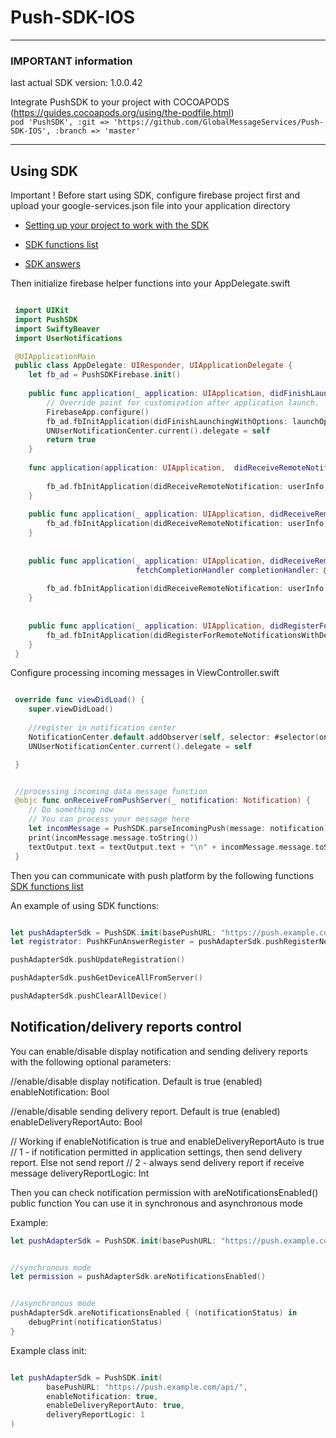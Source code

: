 
# Push-SDK-IOS


***
### IMPORTANT information <br>
last actual SDK version: 1.0.0.42

Integrate PushSDK to your project with COCOAPODS (https://guides.cocoapods.org/using/the-podfile.html) <br>
```pod 'PushSDK', :git => 'https://github.com/GlobalMessageServices/Push-SDK-IOS', :branch => 'master'```
***

## Using SDK



Important ! Before start using SDK, configure firebase project first and upload your google-services.json file into your application directory

* [Setting up your project to work with the SDK](https://github.com/GlobalMessageServices/Push-SDK-IOS/wiki/Creating-App-Id-and-APNS-key)

* [SDK functions list](https://github.com/GlobalMessageServices/Push-SDK-IOS/wiki/SDK-functions-description)

* [SDK answers](https://github.com/GlobalMessageServices/Push-SDK-IOS/wiki/SDK-answers)



Then initialize firebase helper functions into your AppDelegate.swift

```swift

 import UIKit
 import PushSDK
 import SwiftyBeaver
 import UserNotifications

 @UIApplicationMain
 public class AppDelegate: UIResponder, UIApplicationDelegate {
    let fb_ad = PushSDKFirebase.init()
    
    public func application(_ application: UIApplication, didFinishLaunchingWithOptions launchOptions: [UIApplication.LaunchOptionsKey: Any]?) -> Bool {
        // Override point for customization after application launch.
        FirebaseApp.configure()
        fb_ad.fbInitApplication(didFinishLaunchingWithOptions: launchOptions)
        UNUserNotificationCenter.current().delegate = self
        return true
    }
    
    func application(application: UIApplication,  didReceiveRemoteNotification userInfo: [NSObject : AnyObject],  fetchCompletionHandler completionHandler: (UIBackgroundFetchResult) -> Void) {
        
        fb_ad.fbInitApplication(didReceiveRemoteNotification: userInfo, fetchCompletionHandler: completionHandler)
    }
    
    public func application(_ application: UIApplication, didReceiveRemoteNotification userInfo: [AnyHashable: Any]) {
        fb_ad.fbInitApplication(didReceiveRemoteNotification: userInfo)
    }
    
    
    public func application(_ application: UIApplication, didReceiveRemoteNotification userInfo: [AnyHashable: Any],
                            fetchCompletionHandler completionHandler: @escaping (UIBackgroundFetchResult) -> Void) {
        
        fb_ad.fbInitApplication(didReceiveRemoteNotification: userInfo, fetchCompletionHandler: completionHandler)
    }
    
    
    public func application(_ application: UIApplication, didRegisterForRemoteNotificationsWithDeviceToken deviceToken: Data) {
        fb_ad.fbInitApplication(didRegisterForRemoteNotificationsWithDeviceToken: deviceToken)
    }
 }
```

Configure processing incoming messages  in ViewController.swift

```swift

 override func viewDidLoad() {
    super.viewDidLoad()
    
    //register in notification center
    NotificationCenter.default.addObserver(self, selector: #selector(onReceiveFromPushServer(_:)), name: .receivePushKData, object: nil)
    UNUserNotificationCenter.current().delegate = self

 }


 //processing incoming data message function
 @objc func onReceiveFromPushServer(_ notification: Notification) {
    // Do something now
    // You can process your message here
    let incomMessage = PushSDK.parseIncomingPush(message: notification).messageFir
    print(incomMessage.message.toString())
    textOutput.text = textOutput.text + "\n" + incomMessage.message.toString()
 }
```

Then you can communicate with push platform by the following functions
[SDK functions list](https://github.com/GlobalMessageServices/Push-SDK-IOS/wiki/SDK-functions-description)

An example of using SDK functions:
```swift

let pushAdapterSdk = PushSDK.init(basePushURL: "https://push.example.com/api/")
let registrator: PushKFunAnswerRegister = pushAdapterSdk.pushRegisterNew(user_phone: "375291234567", user_password: "1", x_push_sesion_id: PushKConstants.firebase_registration_token ?? "", x_push_ios_bundle_id: "12345678", X_Push_Client_API_Key: "test")

pushAdapterSdk.pushUpdateRegistration()

pushAdapterSdk.pushGetDeviceAllFromServer()

pushAdapterSdk.pushClearAllDevice()

```

## Notification/delivery reports control

You can enable/disable display notification and sending delivery reports with the following optional parameters:

//enable/disable display notification. Default is true (enabled)
enableNotification: Bool

//enable/disable sending delivery report. Default is true (enabled)
enableDeliveryReportAuto: Bool

// Working if enableNotification is true and enableDeliveryReportAuto is true
// 1 - if notification permitted in application settings, then send delivery report. Else not send report
// 2 - always send delivery report if receive message
deliveryReportLogic: Int

Then you can check notification permission with areNotificationsEnabled() public function
You can use it in synchronous and asynchronous mode

Example:
```swift
let pushAdapterSdk = PushSDK.init(basePushURL: "https://push.example.com/api/")


//synchronous mode
let permission = pushAdapterSdk.areNotificationsEnabled()


//asynchronous mode
pushAdapterSdk.areNotificationsEnabled { (notificationStatus) in
    debugPrint(notificationStatus)
}

```

Example class init:

```swift

let pushAdapterSdk = PushSDK.init(
        basePushURL: "https://push.example.com/api/",
        enableNotification: true,
        enableDeliveryReportAuto: true,
        deliveryReportLogic: 1
)

```

